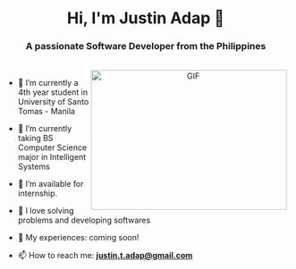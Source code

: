 <h1 align="center">Hi, I'm Justin Adap 👋</h1>
<h3 align="center">A passionate Software Developer from the Philippines</h3>
 <br>
<a target="_blank" align="center">
  <img align="right" top="600" height="250" width="350" alt="GIF" src="https://media.giphy.com/media/SWoSkN6DxTszqIKEqv/giphy.gif">
</a>


- 🔭 I’m currently a 4th year student in University of Santo Tomas - Manila

- 🌱 I’m currently taking BS Computer Science major in Intelligent Systems

- 🤝 I’m available for internship.

- 📝 I love solving problems and developing softwares

- 💬 My experiences: coming soon!

- 📫 How to reach me: **justin.t.adap@gmail.com**
